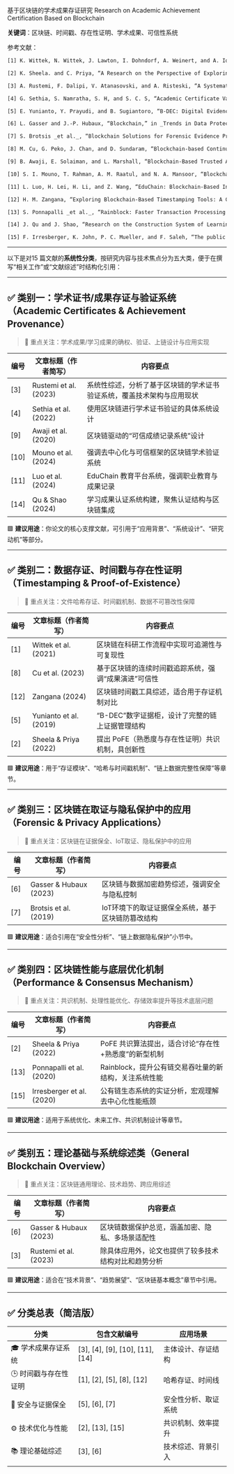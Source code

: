 
基于区块链的学术成果存证研究
Research on Academic Achievement Certification Based on Blockchain

**关键词**：区块链、时间戳、存在性证明、学术成果、可信性系统

参考文献：
```txt
[1] K. Wittek, N. Wittek, J. Lawton, I. Dohndorf, A. Weinert, and A. Ionita, “A Blockchain-Based Approach to Provenance and Reproducibility in Research Workflows,” in _2021 IEEE International Conference on Blockchain and Cryptocurrency (ICBC)_, Sydney, Australia: IEEE, May 2021, pp. 1–6. doi: [10.1109/ICBC51069.2021.9461139](https://doi.org/10.1109/ICBC51069.2021.9461139).

[2] K. Sheela. and C. Priya, “A Research on the Perspective of Exploring Restricted Decentralized Blockchain by Applying PoFE: Proof of Familiarity and Existence to Reinforce Multiple Domains,” in _2022 3rd International Conference on Smart Electronics and Communication (ICOSEC)_, Trichy, India: IEEE, Oct. 2022, pp. 794–798. doi: [10.1109/ICOSEC54921.2022.9952095](https://doi.org/10.1109/ICOSEC54921.2022.9952095).

[3] A. Rustemi, F. Dalipi, V. Atanasovski, and A. Risteski, “A Systematic Literature Review on Blockchain-Based Systems for Academic Certificate Verification,” _IEEE Access_, vol. 11, pp. 64679–64696, 2023, doi: [10.1109/ACCESS.2023.3289598](https://doi.org/10.1109/ACCESS.2023.3289598).

[4] G. Sethia, S. Namratha, S. H, and S. C. S, “Academic Certificate Validation Using Blockchain Technology,” in _2022 International Conference on Trends in Quantum Computing and Emerging Business Technologies (TQCEBT)_, Pune, India: IEEE, Oct. 2022, pp. 1–5. doi: [10.1109/TQCEBT54229.2022.10041550](https://doi.org/10.1109/TQCEBT54229.2022.10041550).

[5] E. Yunianto, Y. Prayudi, and B. Sugiantoro, “B-DEC: Digital Evidence Cabinet based on Blockchain for Evidence Management,” _IJCA_, vol. 181, no. 45, pp. 22–29, Mar. 2019, doi: [10.5120/ijca2019918580](https://doi.org/10.5120/ijca2019918580).

[6] L. Gasser and J.-P. Hubaux, “Blockchain,” in _Trends in Data Protection and Encryption Technologies_, V. Mulder, A. Mermoud, V. Lenders, and B. Tellenbach, Eds., Cham: Springer Nature Switzerland, 2023, pp. 141–147. doi: [10.1007/978-3-031-33386-6_25](https://doi.org/10.1007/978-3-031-33386-6_25).

[7] S. Brotsis _et al._, “Blockchain Solutions for Forensic Evidence Preservation in IoT Environments,” Mar. 26, 2019, _arXiv_: arXiv:1903.10770. doi: [10.48550/arXiv.1903.10770](https://doi.org/10.48550/arXiv.1903.10770).

[8] M. Cu, G. Peko, J. Chan, and D. Sundaram, “Blockchain-based Continuous Timestamps Tracking System: Towards Ownership Information Believability,” presented at the Hawaii International Conference on System Sciences, 2023. doi: [10.24251/HICSS.2023.652](https://doi.org/10.24251/HICSS.2023.652).

[9] B. Awaji, E. Solaiman, and L. Marshall, “Blockchain-Based Trusted Achievement Record System Design,” in _Proceedings of the 5th International Conference on Information and Education Innovations_, London United Kingdom: ACM, Jul. 2020, pp. 46–51. doi: [10.1145/3411681.3411689](https://doi.org/10.1145/3411681.3411689).

[10] S. I. Mouno, T. Rahman, A. M. Raatul, and N. A. Mansoor, “Blockchain-Enhanced Academic Certificate Verification: A Decentralized and Trustworthy Framework,” in _2024 International Conference on Advances in Computing, Communication, Electrical, and Smart Systems (iCACCESS)_, Dhaka, Bangladesh: IEEE, Mar. 2024, pp. 1–5. doi: [10.1109/iCACCESS61735.2024.10499524](https://doi.org/10.1109/iCACCESS61735.2024.10499524).

[11] L. Luo, H. Lei, H. Li, and Z. Wang, “EduChain: Blockchain-Based Informative Platform for Vocational Education and Training,” in _Proceedings of the 2023 4th International Conference on Big Data and Informatization Education (ICBDIE 2023)_, vol. 178, P. Qi and Z. Chen, Eds., in Advances in Intelligent Systems Research, vol. 178. , Dordrecht: Atlantis Press International BV, 2024, pp. 454–459. doi: [10.2991/978-94-6463-238-5_64](https://doi.org/10.2991/978-94-6463-238-5_64).

[12] H. M. Zangana, “Exploring Blockchain-Based Timestamping Tools: A Comprehensive Review,” in _Advances in Information Security, Privacy, and Ethics_, M. Omar and H. M. Zangana, Eds., IGI Global, 2024, pp. 93–112. doi: [10.4018/979-8-3693-6517-5.ch006](https://doi.org/10.4018/979-8-3693-6517-5.ch006).

[13] S. Ponnapalli _et al._, “Rainblock: Faster Transaction Processing in Public Blockchains,” Oct. 15, 2020, _arXiv_: arXiv:1909.11590. doi: [10.48550/arXiv.1909.11590](https://doi.org/10.48550/arXiv.1909.11590).

[14] J. Qu and J. Shao, “Research on the Construction System of Learning Outcome Certification System Based on Blockchain,” in _2024 International Conference on Computers, Information Processing and Advanced Education (CIPAE)_, Ottawa, ON, Canada: IEEE, Aug. 2024, pp. 853–857. doi: [10.1109/CIPAE64326.2024.00162](https://doi.org/10.1109/CIPAE64326.2024.00162).

[15] F. Irresberger, K. John, P. C. Mueller, and F. Saleh, “The public blockchain ecosystem: An empirical analysis”.
```


---


以下是对15 篇文献的**系统性分类**，按研究内容与技术焦点分为五大类，便于在撰写“相关工作”或“文献综述”时结构化引用：

---

## ✅ 类别一：**学术证书/成果存证与验证系统（Academic Certificates & Achievement Provenance）**

> 📌 重点关注：学术成果/学习成果的确权、验证、上链设计与应用实现

|编号|文章标题（作者简写）|内容要点|
|---|---|---|
|[3]|Rustemi et al. (2023)|系统性综述，分析了基于区块链的学术证书验证系统，覆盖技术架构与应用现状|
|[4]|Sethia et al. (2022)|使用区块链进行学术证书验证的具体系统设计|
|[9]|Awaji et al. (2020)|区块链驱动的“可信成绩记录系统”设计|
|[10]|Mouno et al. (2024)|强调去中心化与可信框架的区块链学术验证系统|
|[11]|Luo et al. (2024)|EduChain 教育平台系统，强调职业教育与成果记录|
|[14]|Qu & Shao (2024)|学习成果认证系统构建，聚焦认证结构与区块链集成|

🟩 **建议用途**：你论文的核心支撑文献，可引用于“应用背景”、“系统设计”、“研究动机”等部分。

---

## ✅ 类别二：**数据存证、时间戳与存在性证明（Timestamping & Proof-of-Existence）**

> 📌 重点关注：文件哈希存证、时间戳机制、数据不可篡改性保障

|编号|文章标题（作者简写）|内容要点|
|---|---|---|
|[1]|Wittek et al. (2021)|区块链在科研工作流程中实现可追溯性与可复现性|
|[8]|Cu et al. (2023)|基于区块链的连续时间戳追踪系统，强调“成果演进”可信性|
|[12]|Zangana (2024)|区块链时间戳工具综述，适合用于存证机制对比|
|[5]|Yunianto et al. (2019)|“B-DEC”数字证据柜，设计了完整的链上证据管理结构|
|[2]|Sheela & Priya (2022)|提出 PoFE（熟悉度与存在性证明）共识机制，具创新性|

🟩 **建议用途**：用于“存证模块”、“哈希与时间戳机制”、“链上数据完整性保障”等章节。

---

## ✅ 类别三：**区块链在取证与隐私保护中的应用（Forensic & Privacy Applications）**

> 📌 重点关注：区块链在证据保全、IoT取证、隐私保护中的应用

|编号|文章标题（作者简写）|内容要点|
|---|---|---|
|[6]|Gasser & Hubaux (2023)|区块链与数据加密趋势综述，强调安全与隐私控制|
|[7]|Brotsis et al. (2019)|IoT环境下的取证证据保全系统，基于区块链防篡改结构|

🟩 **建议用途**：适合引用在“安全性分析”、“链上数据隐私保护”小节中。

---

## ✅ 类别四：**区块链性能与底层优化机制（Performance & Consensus Mechanism）**

> 📌 重点关注：共识机制、处理性能优化、存储效率提升等技术底层问题

|编号|文章标题（作者简写）|内容要点|
|---|---|---|
|[2]|Sheela & Priya (2022)|PoFE 共识算法提出，适合讨论“存在性+熟悉度”的新型机制|
|[13]|Ponnapalli et al. (2020)|Rainblock，提升公有链交易吞吐量的新结构，关注系统性能|
|[15]|Irresberger et al. (2020)|公有链生态系统的实证分析，宏观理解去中心化性能瓶颈|

🟩 **建议用途**：适用于系统优化、未来工作、共识机制设计等章节。

---

## ✅ 类别五：**理论基础与系统综述类（General Blockchain Overview）**

> 📌 重点关注：区块链通用理论、技术趋势、跨应用综述

|编号|文章标题（作者简写）|内容要点|
|---|---|---|
|[6]|Gasser & Hubaux (2023)|区块链数据保护总览，涵盖加密、隐私、多场景适配性|
|[3]|Rustemi et al. (2023)|除具体应用外，论文也提供了较多技术结构对比和趋势分析|

🟩 **建议用途**：适合在“技术背景”、“趋势展望”、“区块链基本概念”章节中引用。

---

## ✅ 分类总表（简洁版）

| 分类           | 包含文献编号                          | 应用场景       |
| ------------ | ------------------------------- | ---------- |
| 🎓 学术成果存证系统  | [3], [4], [9], [10], [11], [14] | 主体设计、存证结构  |
| 🕒 时间戳与存在性证明 | [1], [2], [5], [8], [12]        | 哈希存证、时间线   |
| 🔐 安全与证据保全   | [5], [6], [7]                   | 安全性分析、取证系统 |
| ⚙️ 技术优化与性能   | [2], [13], [15]                 | 共识机制、效率提升  |
| 📚 理论基础综述    | [3], [6]                        | 技术综述、背景引入  |
|              |                                 |            |
